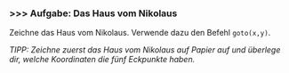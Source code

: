 ### >>> Aufgabe: Das Haus vom Nikolaus

Zeichne das Haus vom Nikolaus. Verwende dazu den Befehl ```goto(x,y)```.

*TIPP: Zeichne zuerst das Haus vom Nikolaus auf Papier auf und überlege dir, 
welche Koordinaten die fünf Eckpunkte haben.*